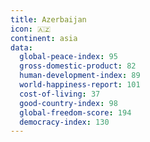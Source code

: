 ```yaml
---
title: Azerbaijan
icon: 🇦🇿
continent: asia
data:
  global-peace-index: 95
  gross-domestic-product: 82
  human-development-index: 89
  world-happiness-report: 101
  cost-of-living: 37
  good-country-index: 98
  global-freedom-score: 194
  democracy-index: 130
---
```

